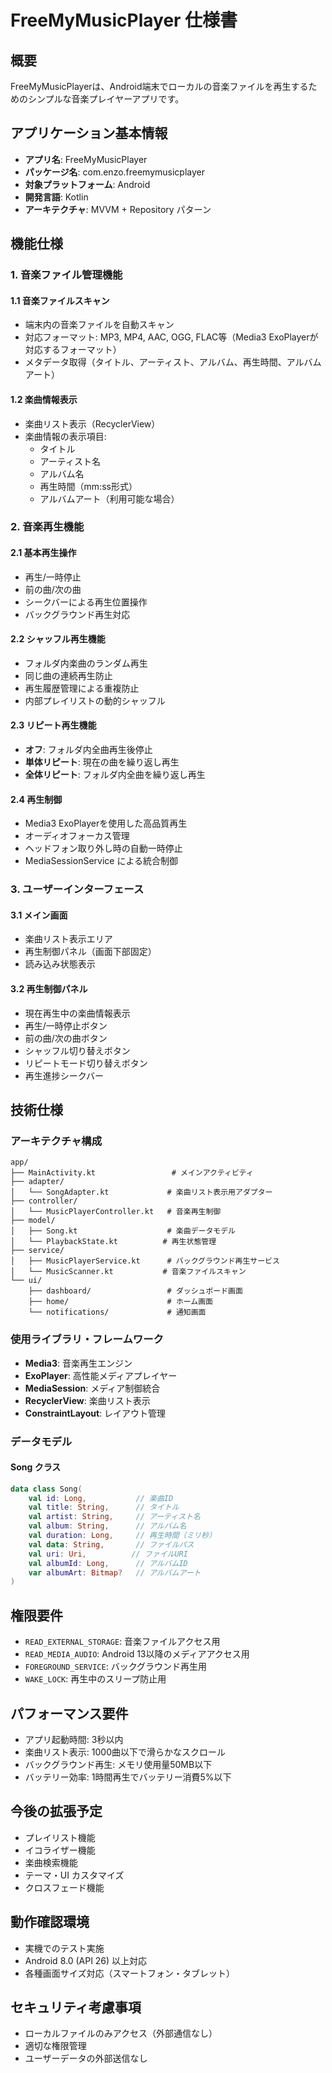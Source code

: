 # FreeMyMusicPlayer 仕様書

## 概要
FreeMyMusicPlayerは、Android端末でローカルの音楽ファイルを再生するためのシンプルな音楽プレイヤーアプリです。

## アプリケーション基本情報
- **アプリ名**: FreeMyMusicPlayer
- **パッケージ名**: com.enzo.freemymusicplayer
- **対象プラットフォーム**: Android
- **開発言語**: Kotlin
- **アーキテクチャ**: MVVM + Repository パターン

## 機能仕様

### 1. 音楽ファイル管理機能
#### 1.1 音楽ファイルスキャン
- 端末内の音楽ファイルを自動スキャン
- 対応フォーマット: MP3, MP4, AAC, OGG, FLAC等（Media3 ExoPlayerが対応するフォーマット）
- メタデータ取得（タイトル、アーティスト、アルバム、再生時間、アルバムアート）

#### 1.2 楽曲情報表示
- 楽曲リスト表示（RecyclerView）
- 楽曲情報の表示項目:
  - タイトル
  - アーティスト名
  - アルバム名
  - 再生時間（mm:ss形式）
  - アルバムアート（利用可能な場合）

### 2. 音楽再生機能
#### 2.1 基本再生操作
- 再生/一時停止
- 前の曲/次の曲
- シークバーによる再生位置操作
- バックグラウンド再生対応

#### 2.2 シャッフル再生機能
- フォルダ内楽曲のランダム再生
- 同じ曲の連続再生防止
- 再生履歴管理による重複防止
- 内部プレイリストの動的シャッフル

#### 2.3 リピート再生機能
- **オフ**: フォルダ内全曲再生後停止
- **単体リピート**: 現在の曲を繰り返し再生
- **全体リピート**: フォルダ内全曲を繰り返し再生

#### 2.4 再生制御
- Media3 ExoPlayerを使用した高品質再生
- オーディオフォーカス管理
- ヘッドフォン取り外し時の自動一時停止
- MediaSessionService による統合制御

### 3. ユーザーインターフェース
#### 3.1 メイン画面
- 楽曲リスト表示エリア
- 再生制御パネル（画面下部固定）
- 読み込み状態表示

#### 3.2 再生制御パネル
- 現在再生中の楽曲情報表示
- 再生/一時停止ボタン
- 前の曲/次の曲ボタン
- シャッフル切り替えボタン
- リピートモード切り替えボタン
- 再生進捗シークバー

## 技術仕様

### アーキテクチャ構成
```
app/
├── MainActivity.kt                 # メインアクティビティ
├── adapter/
│   └── SongAdapter.kt             # 楽曲リスト表示用アダプター
├── controller/
│   └── MusicPlayerController.kt   # 音楽再生制御
├── model/
│   ├── Song.kt                    # 楽曲データモデル
│   └── PlaybackState.kt          # 再生状態管理
├── service/
│   ├── MusicPlayerService.kt      # バックグラウンド再生サービス
│   └── MusicScanner.kt           # 音楽ファイルスキャン
└── ui/
    ├── dashboard/                 # ダッシュボード画面
    ├── home/                      # ホーム画面
    └── notifications/             # 通知画面
```

### 使用ライブラリ・フレームワーク
- **Media3**: 音楽再生エンジン
- **ExoPlayer**: 高性能メディアプレイヤー
- **MediaSession**: メディア制御統合
- **RecyclerView**: 楽曲リスト表示
- **ConstraintLayout**: レイアウト管理

### データモデル
#### Song クラス
```kotlin
data class Song(
    val id: Long,           // 楽曲ID
    val title: String,      // タイトル
    val artist: String,     // アーティスト名
    val album: String,      // アルバム名
    val duration: Long,     // 再生時間（ミリ秒）
    val data: String,       // ファイルパス
    val uri: Uri,          // ファイルURI
    val albumId: Long,      // アルバムID
    var albumArt: Bitmap?   // アルバムアート
)
```

## 権限要件
- `READ_EXTERNAL_STORAGE`: 音楽ファイルアクセス用
- `READ_MEDIA_AUDIO`: Android 13以降のメディアアクセス用
- `FOREGROUND_SERVICE`: バックグラウンド再生用
- `WAKE_LOCK`: 再生中のスリープ防止用

## パフォーマンス要件
- アプリ起動時間: 3秒以内
- 楽曲リスト表示: 1000曲以下で滑らかなスクロール
- バックグラウンド再生: メモリ使用量50MB以下
- バッテリー効率: 1時間再生でバッテリー消費5%以下

## 今後の拡張予定
- プレイリスト機能
- イコライザー機能
- 楽曲検索機能
- テーマ・UI カスタマイズ
- クロスフェード機能

## 動作確認環境
- 実機でのテスト実施
- Android 8.0 (API 26) 以上対応
- 各種画面サイズ対応（スマートフォン・タブレット）

## セキュリティ考慮事項
- ローカルファイルのみアクセス（外部通信なし）
- 適切な権限管理
- ユーザーデータの外部送信なし